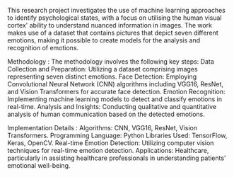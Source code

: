 This research project investigates the use of machine learning approaches to identify psychological states, with a focus on utilising the human visual cortex' ability to understand nuanced information in images. 
The work makes use of a dataset that contains pictures that depict seven different emotions, making it possible to create models for the analysis and recognition of emotions.

Methodology :
The methodology involves the following key steps:
Data Collection and Preparation: Utilizing a dataset comprising images representing seven distinct emotions.
Face Detection: Employing Convolutional Neural Network (CNN) algorithms including VGG16, ResNet, and Vision Transformers for accurate face detection.
Emotion Recognition: Implementing machine learning models to detect and classify emotions in real-time.
Analysis and Insights: Conducting qualitative and quantitative analysis of human communication based on the detected emotions.

Implementation Details :
Algorithms: CNN, VGG16, ResNet, Vision Transformers.
Programming Language: Python
Libraries Used: TensorFlow, Keras, OpenCV.
Real-time Emotion Detection: Utilizing computer vision techniques for real-time emotion detection.
Applications: Healthcare, particularly in assisting healthcare professionals in understanding patients’ emotional well-being.

